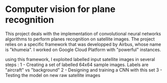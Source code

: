 # Computer vision for plane recognition

This project deals with the implementation of convolutional neural networks 
algorithms to perform planes recognition on satellite images. The project
relies on a specific framework that was developped by Airbus, whose
name is "khumeia". I worked on Google Cloud Platform with "powerful"
instances.

using this framework, I exploited labelled input satellite images in several
steps :
1 - Creating a set of labelled 64x64 sample images. Labels are "aircraft" vs 
"background"
2 - Designing and training a CNN with this set
3 - Testing the model on new raw satellite images 
